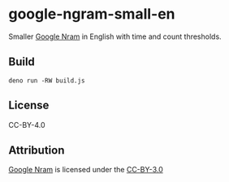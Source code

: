 # google-ngram-small-en

Smaller
[Google Nram](https://storage.googleapis.com/books/ngrams/books/datasetsv3.html)
in English with time and count thresholds.

## Build

```
deno run -RW build.js
```

## License

CC-BY-4.0

## Attribution

[Google Nram](https://storage.googleapis.com/books/ngrams/books/datasetsv3.html)
is licensed under the [CC-BY-3.0](https://creativecommons.org/licenses/by/3.0/)
